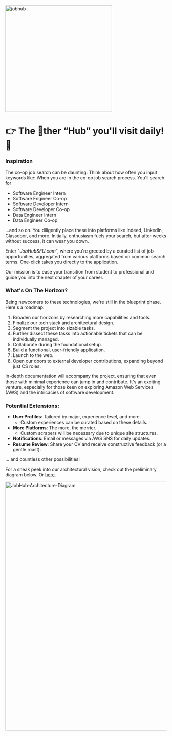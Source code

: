 <img width="333" alt="jobhub" src="https://github.com/sbshaun/JobHub/assets/99154887/3810ab61-3a9f-44d0-b40b-798c1167be24">

# 👉 The 🚫ther “Hub” you'll visit daily! 🙊 

### Inspiration
The co-op job search can be daunting. Think about how often you input keywords like:
When you are in the co-op job search process. You'll search for 
- Software Engineer Intern 
- Software Engineer Co-op 
- Software Developer Intern 
- Software Developer Co-op 
- Data Engineer Intern 
- Data Engineer Co-op 

...and so on. You diligently place these into platforms like Indeed, LinkedIn, Glassdoor, and more. Initially, enthusiasm fuels your search, but after weeks without success, it can wear you down. 

Enter "_JobHubSFU.com_", where you're greeted by a curated list of job opportunities, aggregated from various platforms based on common search terms. One-click takes you directly to the application. 

Our mission is to ease your transition from student to professional and guide you into the next chapter of your career.

### What's On The Horizon? 
Being newcomers to these technologies, we're still in the blueprint phase. Here's a roadmap:
1. Broaden our horizons by researching more capabilities and tools.
2. Finalize our tech stack and architectural design.
3. Segment the project into sizable tasks.
4. Further dissect these tasks into actionable tickets that can be individually managed.
5. Collaborate during the foundational setup.
6. Build a functional, user-friendly application.
7. Launch to the web.
8. Open our doors to external developer contributions, expanding beyond just CS roles.

In-depth documentation will accompany the project, ensuring that even those with minimal experience can jump in and contribute. It's an exciting venture, especially for those keen on exploring Amazon Web Services (AWS) and the intricacies of software development.

### Potential Extensions:
- **User Profiles**: Tailored by major, experience level, and more.
  - Custom experiences can be curated based on these details.
- **More Platforms**: The more, the merrier.
  - Custom scrapers will be necessary due to unique site structures.
- **Notifications**: Email or messages via AWS SNS for daily updates.
- **Resume Review**: Share your CV and receive constructive feedback (or a gentle roast).

... and countless other possibilities!

For a sneak peek into our architectural vision, check out the preliminary diagram below. Or [here](https://miro.com/app/board/uXjVNX2YT9k=/?share_link_id=732210735449). 

<img width="777" alt="JobHub-Architecture-Diagram" src="https://github.com/sbshaun/JobHub/assets/99154887/5de417cc-d087-41e0-9df4-b73d22a52128">
